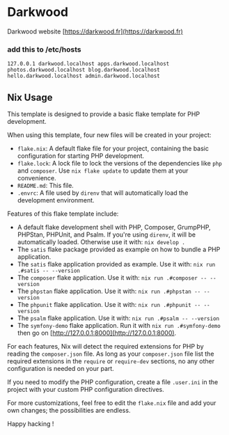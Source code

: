 Darkwood
========

Darkwood website [https://darkwood.fr](https://darkwood.fr)

### add this to /etc/hosts
```
127.0.0.1 darkwood.localhost apps.darkwood.localhost photos.darkwood.localhost blog.darkwood.localhost hello.darkwood.localhost admin.darkwood.localhost
```

## Nix Usage

This template is designed to provide a basic flake template for PHP development.

When using this template, four new files will be created in your project:

- `flake.nix`: A default flake file for your project, containing the basic
  configuration for starting PHP development.
- `flake.lock`: A lock file to lock the versions of the dependencies like `php`
  and `composer`. Use `nix flake update` to update them at your convenience.
- `README.md`: This file.
- `.envrc`: A file used by `direnv` that will automatically load the development
  environment.

Features of this flake template include:

- A default flake development shell with PHP, Composer, GrumpPHP, PHPStan,
  PHPUnit, and Psalm. If you're using `direnv`, it will be automatically loaded.
  Otherwise use it with: `nix develop .`
- The `satis` flake package provided as example on how to bundle a PHP
  application.
- The `satis` flake application provided as example. Use it with:
  `nix run .#satis -- --version`
- The `composer` flake application. Use it with:
  `nix run .#composer -- --version`
- The `phpstan` flake application. Use it with: `nix run .#phpstan -- --version`
- The `phpunit` flake application. Use it with: `nix run .#phpunit -- --version`
- The `psalm` flake application. Use it with: `nix run .#psalm -- --version`
- The `symfony-demo` flake application. Run it with `nix run .#symfony-demo`
  then go on [http://127.0.0.1:8000](http://127.0.0.1:8000).

For each features, Nix will detect the required extensions for PHP by reading
the `composer.json` file. As long as your `composer.json` file list the required
extensions in the `require` or `require-dev` sections, no any other
configuration is needed on your part.

If you need to modify the PHP configuration, create a file `.user.ini` in the
project with your custom PHP configuration directives.

For more customizations, feel free to edit the `flake.nix` file and add your own
changes; the possibilities are endless.

Happy hacking !
